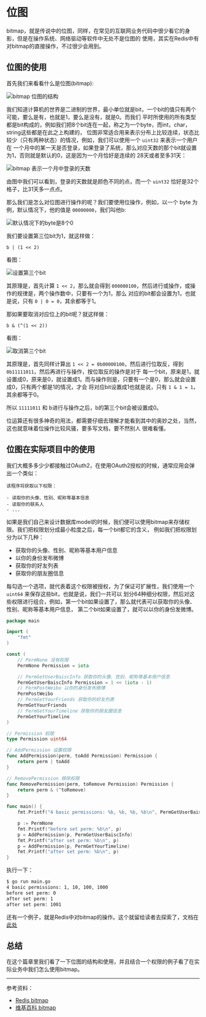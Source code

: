 # 位图

bitmap，就是传说中的位图，同样，在常见的互联网业务代码中很少看它的身影，但是在操作系统、网络驱动等软件中无处不是位图的
使用，其实在Redis中有对bitmap的直接操作，不过很少会用到。

## 位图的使用

首先我们来看看什么是位图(bitmap):

![bitmap 位图的结构](./img/bitmap.png)

我们知道计算机的世界是二进制的世界，最小单位就是bit，一个bit的值只有两个可能，要么是有，也就是1，要么是没有，就是0。而我们
平时所使用的所有类型都是bit构成的，例如我们把8个bit连在一起，称之为一个byte，而int，char，string这些都是在此之上构建的，
位图非常适合用来表示分布上比较连续，状态比较少（只有两种状态）的情况，例如，我们可以使用一个 `uint32` 来表示一个用户在
一个月中的某一天是否登录，如果登录了系统，那么对应天数的那个bit就设置为1，否则就是默认的0，这是因为一个月恰好是连续的
28天或者至多31天：

![bitmap 表示一个月中登录的天数](./img/bitmap_login_in_month.png)

由图中我们可以看到，登录的天数就是颜色不同的点，而一个 `uint32` 恰好是32个格子，比31天多一点点。

那么我们是怎么对位图进行操作的呢？我们要使用位操作，例如，以一个 byte 为例，默认情况下，他的值是 `00000000`，我们叫他b:

![默认情况下的byte是8个0](./img/bitmap_nil_value.png)

我们要设置第三位bit为1，就这样做：

```
b | (1 << 2)
```

看图：

![设置第三个bit](./img/bitmap_set_3rd_bit.png)

其原理是，首先计算 `1 << 2`，那么就会得到 `000000100`，然后进行或操作，或操作的规律是，两个操作数中，只要有一个为1，那么
对应的bit都会设置为1，也就是说，只有 `0 | 0 = 0`，其余都等于1。

那如果要取消对应位上的bit呢？就这样做：

```
b & (^(1 << 2))
```

看图：

![取消第三个bit](./img/bitmap_nil_value.png)

其原理是，首先同样计算出 `1 << 2 = 0b00000100`，然后进行位取反，得到 `0b11111011`，然后再进行与操作，按位取反的操作是对于
每一个bit，原来是1，就设置成0，原来是0，就设置成1。而与操作则是，只要有一个是0，那么就会设置成0，只有两个都是1的情况，才会
将对应bit设置成1也就是说，只有 `1 & 1 = 1`，其余都等于0。

所以 `11111011` 和 b进行与操作之后，b的第三个bit会被设置成0。

位运算还有很多神奇的用法，都需要仔细去理解才能看到其中的奥妙之处，当然，这也就意味着位操作比较风骚，要多写文档，要不然别人
很难看懂。

## 位图在实际项目中的使用

我们大概多多少少都接触过OAuth2，在使用OAuth2授权的时候，通常应用会弹出一个类似：

```
该程序将获取以下权限：

- 读取你的头像、性别、昵称等基本信息
- 读取你的联系人
- ...
```

如果是我们自己来设计数据库model的时候，我们便可以使用bitmap来存储权限。我们把权限划分成最小粒度之后，每一个bit都它的含义，
例如我们把权限划分为以下几种：

- 获取你的头像、性别、昵称等基本用户信息
- 以你的身份发布微博
- 获取你的好友列表
- 获取你的朋友圈信息

每勾选一个选项，就代表着这个权限被授权，为了保证可扩展性，我们使用一个 `uint64` 来保存这些bit，也就是说，我们一共可以
划分64种细分权限，然后对这些权限进行组合，例如，第一个bit如果设置了，那么就代表可以获取你的头像、性别、昵称等基本用户信息，
第二个bit如果设置了，就可以以你的身份发微博。

```go
package main

import (
	"fmt"
)

const (
	// PermNone 没有权限
	PermNone Permission = iota

	// PermGetUserBaiscInfo 获取你的头像、性别、昵称等基本用户信息
	PermGetUserBaiscInfo Permission = 1 << (iota - 1)
	// PermPostWeibo 以你的身份发布微博
	PermPostWeibo
	// PermGetYourFriends 获取你的好友列表
	PermGetYourFriends
	// PermGetYourTimeline 获取你的朋友圈信息
	PermGetYourTimeline
)

// Permission 权限
type Permission uint64

// AddPermission 设置权限
func AddPermission(perm, toAdd Permission) Permission {
	return perm | toAdd
}

// RemovePermission 移除权限
func RemovePermission(perm, toRemove Permission) Permission {
	return perm & (^toRemove)
}

func main() {
	fmt.Printf("4 basic permissions: %b, %b, %b, %b\n", PermGetUserBaiscInfo, PermPostWeibo, PermGetYourFriends, PermGetYourTimeline)

	p := PermNone
	fmt.Printf("before set perm: %b\n", p)
	p = AddPermission(p, PermGetUserBaiscInfo)
	fmt.Printf("after set perm: %b\n", p)
	p = AddPermission(p, PermGetYourTimeline)
	fmt.Printf("after set perm: %b\n", p)
}
```

执行一下：

```bash
$ go run main.go 
4 basic permissions: 1, 10, 100, 1000
before set perm: 0
after set perm: 1
after set perm: 1001
```

还有一个例子，就是Redis中对bitmap的操作。这个就留给读者去探索了，文档在 [此处](https://redis.io/topics/data-types-intro#bitmaps)

## 总结

在这个篇章里我们看了一下位图的结构和使用，并且结合一个权限的例子看了在实际业务中我们怎么使用bitmap。

---

参考资料：

- [Redis bitmap](https://redis.io/topics/data-types-intro#bitmaps)
- [维基百科 bitmap](https://en.wikipedia.org/wiki/Bit_array)
